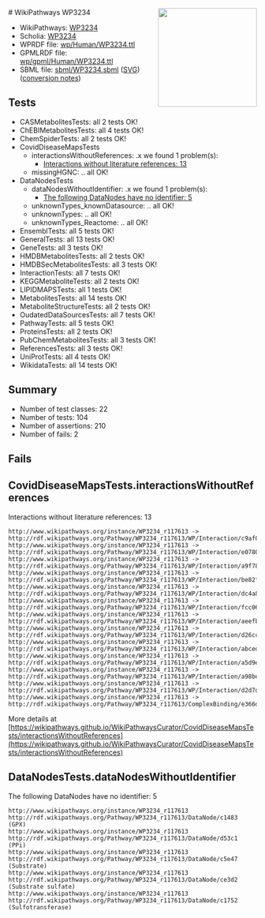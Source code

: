 <img style="float: right; width: 200px" src="../logo.png" />
# WikiPathways WP3234

* WikiPathways: [WP3234](https://identifiers.org/wikipathways:WP3234)
* Scholia: [WP3234](https://scholia.toolforge.org/wikipathways/WP3234)
* WPRDF file: [wp/Human/WP3234.ttl](../wp/Human/WP3234.ttl)
* GPMLRDF file: [wp/gpml/Human/WP3234.ttl](../wp/gpml/Human/WP3234.ttl)
* SBML file: [sbml/WP3234.sbml](../sbml/WP3234.sbml) ([SVG](../sbml/WP3234.svg)) ([conversion notes](../sbml/WP3234.txt))

## Tests
* CASMetabolitesTests: all 2 tests OK!
* ChEBIMetabolitesTests: all 4 tests OK!
* ChemSpiderTests: all 2 tests OK!
* CovidDiseaseMapsTests
    * interactionsWithoutReferences: .x we found 1 problem(s):
        * [Interactions without literature references: 13](#9701cce4)
    * missingHGNC: .. all OK!
* DataNodesTests
    * dataNodesWithoutIdentifier: .x we found 1 problem(s):
        * [The following DataNodes have no identifier: 5](#d2d32fa4)
    * unknownTypes_knownDatasource: .. all OK!
    * unknownTypes: .. all OK!
    * unknownTypes_Reactome: .. all OK!
* EnsemblTests: all 5 tests OK!
* GeneralTests: all 13 tests OK!
* GeneTests: all 3 tests OK!
* HMDBMetabolitesTests: all 2 tests OK!
* HMDBSecMetabolitesTests: all 3 tests OK!
* InteractionTests: all 7 tests OK!
* KEGGMetaboliteTests: all 2 tests OK!
* LIPIDMAPSTests: all 1 tests OK!
* MetabolitesTests: all 14 tests OK!
* MetaboliteStructureTests: all 2 tests OK!
* OudatedDataSourcesTests: all 7 tests OK!
* PathwayTests: all 5 tests OK!
* ProteinsTests: all 2 tests OK!
* PubChemMetabolitesTests: all 3 tests OK!
* ReferencesTests: all 3 tests OK!
* UniProtTests: all 4 tests OK!
* WikidataTests: all 14 tests OK!


## Summary

* Number of test classes: 22
* Number of tests: 104
* Number of assertions: 210
* Number of fails: 2

## Fails

<a name="9701cce4" />

## CovidDiseaseMapsTests.interactionsWithoutReferences

Interactions without literature references: 13
```
http://www.wikipathways.org/instance/WP3234_r117613 -> http://rdf.wikipathways.org/Pathway/WP3234_r117613/WP/Interaction/c9af0
http://www.wikipathways.org/instance/WP3234_r117613 -> http://rdf.wikipathways.org/Pathway/WP3234_r117613/WP/Interaction/e0780
http://www.wikipathways.org/instance/WP3234_r117613 -> http://rdf.wikipathways.org/Pathway/WP3234_r117613/WP/Interaction/a9f78
http://www.wikipathways.org/instance/WP3234_r117613 -> http://rdf.wikipathways.org/Pathway/WP3234_r117613/WP/Interaction/be82f
http://www.wikipathways.org/instance/WP3234_r117613 -> http://rdf.wikipathways.org/Pathway/WP3234_r117613/WP/Interaction/dc4a8
http://www.wikipathways.org/instance/WP3234_r117613 -> http://rdf.wikipathways.org/Pathway/WP3234_r117613/WP/Interaction/fcc06
http://www.wikipathways.org/instance/WP3234_r117613 -> http://rdf.wikipathways.org/Pathway/WP3234_r117613/WP/Interaction/aeefb
http://www.wikipathways.org/instance/WP3234_r117613 -> http://rdf.wikipathways.org/Pathway/WP3234_r117613/WP/Interaction/d26cc
http://www.wikipathways.org/instance/WP3234_r117613 -> http://rdf.wikipathways.org/Pathway/WP3234_r117613/WP/Interaction/abced
http://www.wikipathways.org/instance/WP3234_r117613 -> http://rdf.wikipathways.org/Pathway/WP3234_r117613/WP/Interaction/a5d9e
http://www.wikipathways.org/instance/WP3234_r117613 -> http://rdf.wikipathways.org/Pathway/WP3234_r117613/WP/Interaction/a98be
http://www.wikipathways.org/instance/WP3234_r117613 -> http://rdf.wikipathways.org/Pathway/WP3234_r117613/WP/Interaction/d2d7d
http://www.wikipathways.org/instance/WP3234_r117613 -> http://rdf.wikipathways.org/Pathway/WP3234_r117613/ComplexBinding/e366d
```

More details at [https://wikipathways.github.io/WikiPathwaysCurator/CovidDiseaseMapsTests/interactionsWithoutReferences](https://wikipathways.github.io/WikiPathwaysCurator/CovidDiseaseMapsTests/interactionsWithoutReferences)

<a name="d2d32fa4" />

## DataNodesTests.dataNodesWithoutIdentifier

The following DataNodes have no identifier: 5
```
http://www.wikipathways.org/instance/WP3234_r117613 http://rdf.wikipathways.org/Pathway/WP3234_r117613/DataNode/c1483 (GPX)
http://www.wikipathways.org/instance/WP3234_r117613 http://rdf.wikipathways.org/Pathway/WP3234_r117613/DataNode/d53c1 (PPi)
http://www.wikipathways.org/instance/WP3234_r117613 http://rdf.wikipathways.org/Pathway/WP3234_r117613/DataNode/c5e47 (Substrate)
http://www.wikipathways.org/instance/WP3234_r117613 http://rdf.wikipathways.org/Pathway/WP3234_r117613/DataNode/ce3d2 (Substrate sulfate)
http://www.wikipathways.org/instance/WP3234_r117613 http://rdf.wikipathways.org/Pathway/WP3234_r117613/DataNode/c1752 (Sulfotransferase)
```

